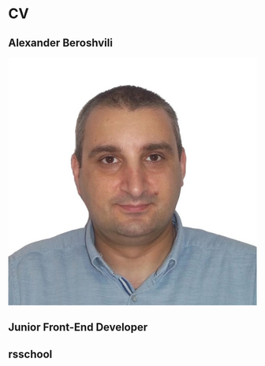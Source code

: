 # CV
## Alexander Beroshvili
![This is an image](/aleksander.jpg)
## Junior Front-End Developer
## rsschool
